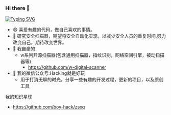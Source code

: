 ### Hi there 👋
[![Typing SVG](https://readme-typing-svg.herokuapp.com?font=Fira+Code&pause=1000&width=435&lines=Hacking+tools+just+for+fun%3F;Hello+I'm+boy-hack)](https://git.io/typing-svg)

- 😄 喜爱有趣的代码，做自己喜欢的事情。
- 🔭 研究安全扫描器，期望将安全自动化实现，以减少安全人员的重复时间,努力改变自己，期待改变世界。
- 🤔 我自豪的
  - w系列开源扫描器(包含通用扫描器，指纹识别，网络空间引擎，被动扫描器等)
    - https://github.com/w-digital-scanner
- 🌱 我的微信公众号:Hacking就是好玩
  - 用于打消无聊的时光，分享一些有趣的开发过程，更新的项目，以及原创工具

我的知识星球
- https://github.com/boy-hack/zsxq
